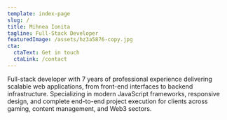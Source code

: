 ```yaml
---
template: index-page
slug: /
title: Mihnea Ionita
tagline: Full-Stack Developer
featuredImage: /assets/hz3a5876-copy.jpg
cta:
  ctaText: Get in touch
  ctaLink: /contact
---
```

Full-stack developer with 7 years of professional experience delivering scalable web applications, from front-end interfaces to backend infrastructure. Specializing in modern JavaScript frameworks, responsive design, and complete end-to-end project execution for clients across gaming, content management, and Web3 sectors.